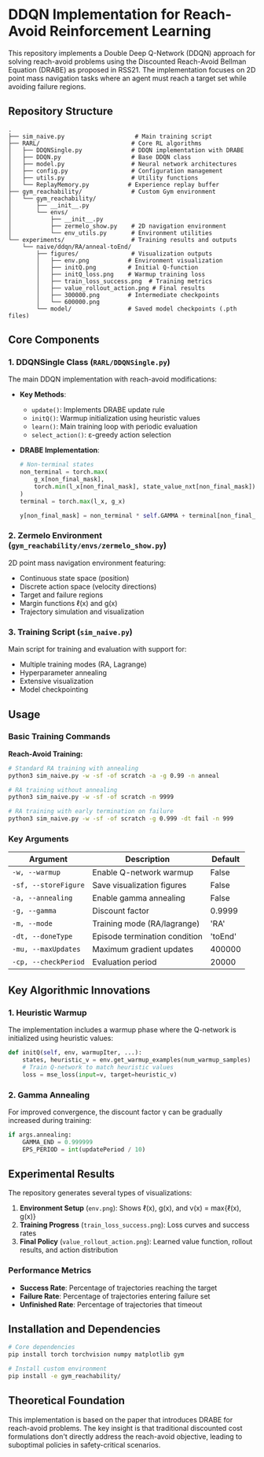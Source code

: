 # DDQN Implementation for Reach-Avoid Reinforcement Learning

This repository implements a Double Deep Q-Network (DDQN) approach for solving reach-avoid problems using the Discounted Reach-Avoid Bellman Equation (DRABE) as proposed in RSS21. The implementation focuses on 2D point mass navigation tasks where an agent must reach a target set while avoiding failure regions.

## Repository Structure

```
.
├── sim_naive.py                    # Main training script
├── RARL/                          # Core RL algorithms
│   ├── DDQNSingle.py              # DDQN implementation with DRABE
│   ├── DDQN.py                    # Base DDQN class
│   ├── model.py                   # Neural network architectures
│   ├── config.py                  # Configuration management
│   ├── utils.py                   # Utility functions
│   └── ReplayMemory.py           # Experience replay buffer
├── gym_reachability/              # Custom Gym environment
│   └── gym_reachability/
│       ├── __init__.py
│       └── envs/
│           ├── __init__.py
│           ├── zermelo_show.py    # 2D navigation environment
│           └── env_utils.py       # Environment utilities
└── experiments/                   # Training results and outputs
    └── naive/ddqn/RA/anneal-toEnd/
        ├── figures/               # Visualization outputs
        │   ├── env.png           # Environment visualization
        │   ├── initQ.png         # Initial Q-function
        │   ├── initQ_loss.png    # Warmup training loss
        │   ├── train_loss_success.png  # Training metrics
        │   ├── value_rollout_action.png # Final results
        │   ├── 300000.png        # Intermediate checkpoints
        │   └── 600000.png
        └── model/                # Saved model checkpoints (.pth files)
```

## Core Components

### 1. DDQNSingle Class (`RARL/DDQNSingle.py`)

The main DDQN implementation with reach-avoid modifications:

- **Key Methods**:
  - `update()`: Implements DRABE update rule
  - `initQ()`: Warmup initialization using heuristic values
  - `learn()`: Main training loop with periodic evaluation
  - `select_action()`: ε-greedy action selection

- **DRABE Implementation**:
  ```python
  # Non-terminal states
  non_terminal = torch.max(
      g_x[non_final_mask],
      torch.min(l_x[non_final_mask], state_value_nxt[non_final_mask]),
  )
  terminal = torch.max(l_x, g_x)
  
  y[non_final_mask] = non_terminal * self.GAMMA + terminal[non_final_mask] * (1 - self.GAMMA)
  ```

### 2. Zermelo Environment (`gym_reachability/envs/zermelo_show.py`)

2D point mass navigation environment featuring:
- Continuous state space (position)
- Discrete action space (velocity directions)
- Target and failure regions
- Margin functions ℓ(x) and g(x)
- Trajectory simulation and visualization

### 3. Training Script (`sim_naive.py`)

Main script for training and evaluation with support for:
- Multiple training modes (RA, Lagrange)
- Hyperparameter annealing
- Extensive visualization
- Model checkpointing

## Usage

### Basic Training Commands

**Reach-Avoid Training:**
```bash
# Standard RA training with annealing
python3 sim_naive.py -w -sf -of scratch -a -g 0.99 -n anneal

# RA training without annealing
python3 sim_naive.py -w -sf -of scratch -n 9999

# RA training with early termination on failure
python3 sim_naive.py -w -sf -of scratch -g 0.999 -dt fail -n 999
```


### Key Arguments

| Argument | Description | Default |
|----------|-------------|---------|
| `-w, --warmup` | Enable Q-network warmup | False |
| `-sf, --storeFigure` | Save visualization figures | False |
| `-a, --annealing` | Enable gamma annealing | False |
| `-g, --gamma` | Discount factor | 0.9999 |
| `-m, --mode` | Training mode (RA/lagrange) | 'RA' |
| `-dt, --doneType` | Episode termination condition | 'toEnd' |
| `-mu, --maxUpdates` | Maximum gradient updates | 400000 |
| `-cp, --checkPeriod` | Evaluation period | 20000 |

## Key Algorithmic Innovations

### 1. Heuristic Warmup

The implementation includes a warmup phase where the Q-network is initialized using heuristic values:

```python
def initQ(self, env, warmupIter, ...):
    states, heuristic_v = env.get_warmup_examples(num_warmup_samples)
    # Train Q-network to match heuristic values
    loss = mse_loss(input=v, target=heuristic_v)
```

### 2. Gamma Annealing

For improved convergence, the discount factor γ can be gradually increased during training:

```python
if args.annealing:
    GAMMA_END = 0.999999
    EPS_PERIOD = int(updatePeriod / 10)
```

## Experimental Results

The repository generates several types of visualizations:

1. **Environment Setup** (`env.png`): Shows ℓ(x), g(x), and v(x) = max{ℓ(x), g(x)}
2. **Training Progress** (`train_loss_success.png`): Loss curves and success rates
3. **Final Policy** (`value_rollout_action.png`): Learned value function, rollout results, and action distribution

### Performance Metrics

- **Success Rate**: Percentage of trajectories reaching the target
- **Failure Rate**: Percentage of trajectories entering failure set
- **Unfinished Rate**: Percentage of trajectories that timeout

## Installation and Dependencies

```bash
# Core dependencies
pip install torch torchvision numpy matplotlib gym

# Install custom environment
pip install -e gym_reachability/
```

## Theoretical Foundation

This implementation is based on the paper that introduces DRABE for reach-avoid problems. The key insight is that traditional discounted cost formulations don't directly address the reach-avoid objective, leading to suboptimal policies in safety-critical scenarios.

